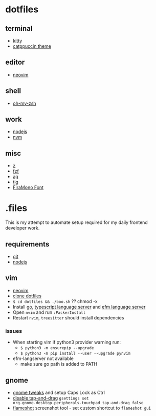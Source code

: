 # dotfiles

## terminal
- [kitty](https://github.com/kovidgoyal/kitty)
- [catppuccin theme](https://raw.githubusercontent.com/catppuccin/kitty/main/macchiato.conf)

## editor
- [neovim](https://github.com/neovim/neovim/wiki/Installing-Neovim)

## shell
- [oh-my-zsh](https://github.com/ohmyzsh/ohmyzsh)

## work
- [nodejs](https://nodejs.org/en/)
- [nvm](https://github.com/nvm-sh/nvm#installing-and-updating)


## misc
- [z](https://github.com/rupa/z)
- [fzf](https://github.com/junegunn/fzf)
- [ag](https://github.com/ggreer/the_silver_searcher)
- [tig](https://jonas.github.io/tig/)
- [FiraMono Font](https://github.com/ryanoasis/nerd-fonts/releases/download/v2.3.3/FiraMono.zip)


# .files

This is my attempt to automate setup required for my daily frontend developer work.

## requirements

- [git](https://git-scm.com/)
- [nodejs](https://nodejs.org)

## vim
- [neovim](https://github.com/neovim/neovim/wiki/Installing-Neovim)
- [clone dotfiles](https://github.com/alextrastero/dotfiles)
- `$ cd dotfiles && ./boo.sh` ?? chmod -x
- Install [go](https://go.dev/doc/install), [typescript language server](https://github.com/typescript-language-server/typescript-language-server) and [efm language server](https://github.com/mattn/efm-langserver)
- Open `nvim` and run `:PackerInstall`
- Restart `nvim`, `treesitter` should install dependencies

### issues

- When starting vim if python3 provider warning run:
  - `$ python3 -m ensurepip --upgrade`
  - `$ python3 -m pip install --user --upgrade pynvim`
- efm-langserver not available
  - make sure go path is added to PATH

## gnome
- [gnome tweaks](https://wiki.gnome.org/action/show/Apps/Tweaks) and setup Caps Lock as Ctrl
- [disable tap-and-drag](https://yildiz.dev/posts/gnome-disable-tap-and-drag) `gsettings set org.gnome.desktop.peripherals.touchpad tap-and-drag false`
- [flameshot](https://flameshot.org/) screenshot tool - set custom shortcut to `flameshot gui`

